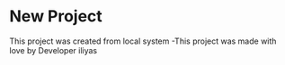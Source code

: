# New Project
This project was created from local system
-This project was made with love by Developer iliyas